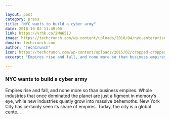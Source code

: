 ```yaml
---

layout: post
category: press
title: "NYC wants to build a cyber army"
date: 2018-10-02 11:49:00
link: https://vrhk.co/2NW65iJ
image: https://techcrunch.com/wp-content/uploads/2018/04/nyc-enterprise.png?w=753
domain: techcrunch.com
author: "TechCrunch"
icon: https://techcrunch.com/wp-content/uploads/2015/02/cropped-cropped-favicon-gradient.png?w=180
excerpt: "Empires rise and fall, and none more so than business empires. Whole industries that once dominated the planet are just a figment in memory’s eye, while new industries quietly grow into massive behemoths. New York City has certainly seen its share of empires. Today, the city is a global cente…"

---
```


### NYC wants to build a cyber army

Empires rise and fall, and none more so than business empires. Whole industries that once dominated the planet are just a figment in memory’s eye, while new industries quietly grow into massive behemoths. New York City has certainly seen its share of empires. Today, the city is a global cente…
